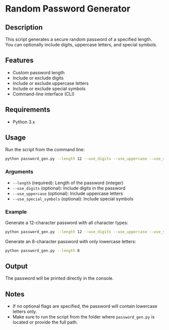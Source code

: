 # Random Password Generator

## Description
This script generates a secure random password of a specified length.  
You can optionally include digits, uppercase letters, and special symbols.

## Features
- Custom password length
- Include or exclude digits
- Include or exclude uppercase letters
- Include or exclude special symbols
- Command-line interface (CLI)

## Requirements
- Python 3.x

## Usage

Run the script from the command line:

```bash
python password_gen.py --length 12 --use_digits --use_uppercase --use_special_symbols
```

### Arguments
- `--length` (required): Length of the password (integer)
- `--use_digits` (optional): Include digits in the password
- `--use_uppercase` (optional): Include uppercase letters
- `--use_special_symbols` (optional): Include special symbols

### Example

Generate a 12-character password with all character types:

```bash
python password_gen.py --length 12 --use_digits --use_uppercase --use_special_symbols
```

Generate an 8-character password with only lowercase letters:

```bash
python password_gen.py --length 8
```

## Output
The password will be printed directly in the console.

## Notes
- If no optional flags are specified, the password will contain lowercase letters only.
- Make sure to run the script from the folder where `password_gen.py` is located or provide the full path.
